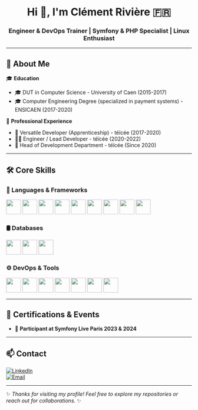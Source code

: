 <h1 align="center">Hi 👋, I'm Clément Rivière 🇫🇷</h1>  
<h3 align="center">Engineer & DevOps Trainer | Symfony & PHP Specialist | Linux Enthusiast</h3>  

---

## 🚀 About Me  

🎓 **Education**  
- 🎓 DUT in Computer Science - University of Caen (2015-2017)  
- 🎓 Computer Engineering Degree (specialized in payment systems) - ENSICAEN (2017-2020)  

💼 **Professional Experience**  
- 🔧 Versatile Developer (Apprenticeship) - téïcée (2017-2020)  
- 🧑‍💻 Engineer / Lead Developer - téïcée (2020-2022)  
- 🚀 Head of Development Department - téïcée (Since 2020)  

---

## 🛠️ Core Skills  

### 🔧 Languages & Frameworks  
<p align="left">
  <img src="https://cdn.jsdelivr.net/gh/devicons/devicon/icons/php/php-plain.svg" width="40" height="40"/>
  <img src="https://cdn.jsdelivr.net/gh/devicons/devicon/icons/symfony/symfony-original.svg" width="40" height="40"/>
  <img src="https://cdn.jsdelivr.net/gh/devicons/devicon/icons/vuejs/vuejs-original.svg" width="40" height="40"/>
  <img src="https://cdn.jsdelivr.net/gh/devicons/devicon/icons/nuxtjs/nuxtjs-original.svg" width="40" height="40"/>
  <img src="https://cdn.jsdelivr.net/gh/devicons/devicon/icons/javascript/javascript-original.svg" width="40" height="40"/>
  <img src="https://cdn.jsdelivr.net/gh/devicons/devicon/icons/python/python-original.svg" width="40" height="40"/>
  <img src="https://cdn.jsdelivr.net/gh/devicons/devicon/icons/django/django-plain.svg" width="40" height="40"/>
  <img src="https://cdn.jsdelivr.net/gh/devicons/devicon/icons/flutter/flutter-original.svg" width="40" height="40"/>
  <img src="https://cdn.jsdelivr.net/gh/devicons/devicon/icons/dart/dart-original.svg" width="40" height="40"/>
</p>

### 🛢️ Databases  
<p align="left">
  <img src="https://cdn.jsdelivr.net/gh/devicons/devicon/icons/mariadb/mariadb-original.svg" width="40" height="40"/>
  <img src="https://cdn.jsdelivr.net/gh/devicons/devicon/icons/postgresql/postgresql-original.svg" width="40" height="40"/>
  <img src="https://cdn.jsdelivr.net/gh/devicons/devicon/icons/mysql/mysql-original.svg" width="40" height="40"/>
</p>

### ⚙️ DevOps & Tools  
<p align="left">
  <img src="https://cdn.jsdelivr.net/gh/devicons/devicon/icons/linux/linux-original.svg" width="40" height="40"/>
  <img src="https://cdn.jsdelivr.net/gh/devicons/devicon/icons/debian/debian-original.svg" width="40" height="40"/>
  <img src="https://cdn.jsdelivr.net/gh/devicons/devicon/icons/docker/docker-original.svg" width="40" height="40"/>
  <img src="https://cdn.jsdelivr.net/gh/devicons/devicon/icons/ansible/ansible-original.svg" width="40" height="40"/>
  <img src="https://cdn.jsdelivr.net/gh/devicons/devicon/icons/jenkins/jenkins-original.svg" width="40" height="40"/>
  <img src="https://cdn.jsdelivr.net/gh/devicons/devicon/icons/git/git-original.svg" width="40" height="40"/>
  <img src="https://cdn.jsdelivr.net/gh/devicons/devicon/icons/gitlab/gitlab-original.svg" width="40" height="40"/>
</p>

---

## 📜 Certifications & Events  

- 🏅 **Participant at Symfony Live Paris 2023 & 2024**  

---

## 📫 Contact  

[![LinkedIn](https://img.shields.io/badge/LinkedIn-0077B5?style=for-the-badge&logo=linkedin&logoColor=white)](https://www.linkedin.com/in/cl%C3%A9ment-rivi%C3%A8re-a71999134/)  
[![Email](https://img.shields.io/badge/Email-riviere.clement%40outlook.com-blue?style=for-the-badge)](riviere.clement@outlook.com)

---

✨ *Thanks for visiting my profile! Feel free to explore my repositories or reach out for collaborations.* ✨
